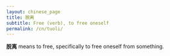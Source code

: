 ```yaml
---
layout: chinese_page
title: 脱离
subtitle: Free (verb), to free oneself
permalink: /cn/tuoli/
---
```


**脱离** means to free, specifically to free oneself from something.

